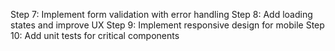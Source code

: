 Step 7: Implement form validation with error handling
Step 8: Add loading states and improve UX
Step 9: Implement responsive design for mobile
Step 10: Add unit tests for critical components
